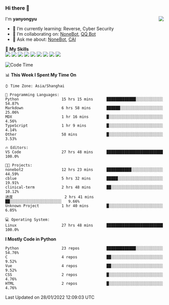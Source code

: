 ### Hi there 👋

<a href="#">
  <img align="right" src="https://github-readme-stats.vercel.app/api?username=yanyongyu&count_private=true&show_icons=true&bg_color=15,f2f7fd,E0EAFC" />
</a>

I'm **yanyongyu**

- 🌱 I’m currently learning: Reverse, Cyber Security
- 👯 I’m collaborating on: [NoneBot](https://github.com/nonebot), [QQ Bot](https://github.com/Mrs4s/go-cqhttp)
- 💬 Ask me about: [NoneBot](https://github.com/nonebot), [CAI](https://github.com/cscs181/CAI)

🌟 **My Skills**  
![](https://img.shields.io/badge/-Python-3e74a2?style=flat-square&logo=Python&logoColor=fff)
![](https://img.shields.io/badge/-Node.js-339933?style=flat-square&logo=Node.js&logoColor=fff)
![](https://img.shields.io/badge/-Vue-4fc08d?style=flat-square&logo=Vue.js&logoColor=fff)
![](https://img.shields.io/badge/-React-2d98ce?style=flat-square&logo=React&logoColor=fff)
![](https://img.shields.io/badge/-Docker-2496ED?style=flat-square&logo=Docker&logoColor=fff)
![](https://img.shields.io/badge/-Linux-000000?style=flat-square&logo=Linux&logoColor=fff)
![](https://img.shields.io/badge/-MySQL-4479A1?style=flat-square&logo=MySQL&logoColor=fff)
![](https://img.shields.io/badge/-Redis-DC382D?style=flat-square&logo=Redis&logoColor=fff)
![](https://img.shields.io/badge/-MongoDB-47A248?style=flat-square&logo=MongoDB&logoColor=fff)

<!--START_SECTION:waka-->
![Code Time](http://img.shields.io/badge/Code%20Time-2%2C069%20hrs%2023%20mins-blue)

📊 **This Week I Spent My Time On** 

```text
⌚︎ Time Zone: Asia/Shanghai

💬 Programming Languages: 
Python                   15 hrs 15 mins      █████████████░░░░░░░░░░░░   54.87% 
Markdown                 6 hrs 58 mins       ██████░░░░░░░░░░░░░░░░░░░   25.06% 
MDX                      1 hr 16 mins        █░░░░░░░░░░░░░░░░░░░░░░░░   4.56% 
TypeScript               1 hr 9 mins         █░░░░░░░░░░░░░░░░░░░░░░░░   4.14% 
Other                    58 mins             █░░░░░░░░░░░░░░░░░░░░░░░░   3.53%

🔥 Editors: 
VS Code                  27 hrs 48 mins      █████████████████████████   100.0%

🐱‍💻 Projects: 
nonebot2                 12 hrs 23 mins      ███████████░░░░░░░░░░░░░░   44.59% 
cblue                    5 hrs 32 mins       █████░░░░░░░░░░░░░░░░░░░░   19.91% 
clinical-term            2 hrs 48 mins       ██░░░░░░░░░░░░░░░░░░░░░░░   10.12% 
进度                       2 hrs 41 mins       ██░░░░░░░░░░░░░░░░░░░░░░░   9.66% 
Unknown Project          1 hr 40 mins        █░░░░░░░░░░░░░░░░░░░░░░░░   6.05%

💻 Operating System: 
Linux                    27 hrs 48 mins      █████████████████████████   100.0%

```

**I Mostly Code in Python** 

```text
Python                   23 repos            █████████████░░░░░░░░░░░░   54.76% 
C                        4 repos             ██░░░░░░░░░░░░░░░░░░░░░░░   9.52% 
Vue                      4 repos             ██░░░░░░░░░░░░░░░░░░░░░░░   9.52% 
CSS                      2 repos             █░░░░░░░░░░░░░░░░░░░░░░░░   4.76% 
HTML                     2 repos             █░░░░░░░░░░░░░░░░░░░░░░░░   4.76%

```



 Last Updated on 28/01/2022 12:09:03 UTC
<!--END_SECTION:waka-->
